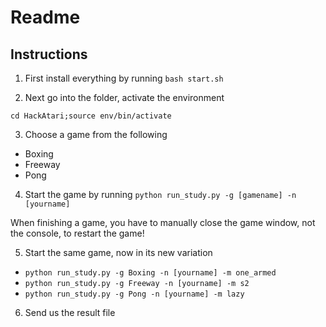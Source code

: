# Readme

## Instructions
1. First install everything by running 
`bash start.sh`

2. Next go into the folder, activate the environment

`cd HackAtari;source env/bin/activate`

3. Choose a game from the following
* Boxing
* Freeway
* Pong

4. Start the game by running
`python run_study.py -g [gamename] -n [yourname]`

When finishing a game, you have to manually close the game window, not the console, to restart the game!

5. Start the same game, now in its new variation
* `python run_study.py -g Boxing -n [yourname] -m one_armed`
* `python run_study.py -g Freeway -n [yourname] -m s2`
* `python run_study.py -g Pong -n [yourname] -m lazy`

6. Send us the result file 



